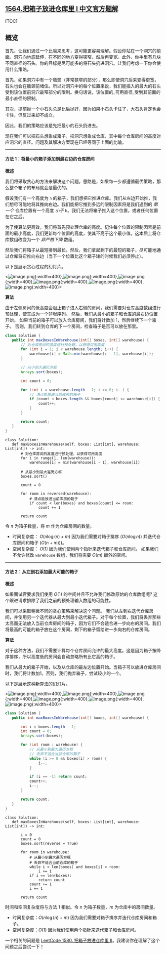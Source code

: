## [1564.把箱子放进仓库里 I 中文官方题解](https://leetcode.cn/problems/put-boxes-into-the-warehouse-i/solutions/100000/ba-xiang-zi-fang-jin-cang-ku-li-i-by-lee-kpx5)
[TOC]

## 概览

 首先，让我们通过一个比喻来思考，这可能更容易理解。假设你站在一个洞穴的前面。洞穴向地底延伸，在不同的地方变得狭窄，然后再变宽。此外，你手里有几块不同直径的石头。你的目标是尽可能多的将石头扔进洞穴。让我们考虑一下你会使用什么策略。

 首先，如果洞穴中有一个瓶颈（非常狭窄的部分），那么即使洞穴后来变得更宽，石头也会在瓶颈前堵住。所以对洞穴中的每个位置来说，我们能插入的最大的石头受到该位置前洞穴最窄部分的限制。换句话说，该位置的_可用直径_受到其前面的最小直径的限制。

 其次，提前抛一个小石头总是比后抛好，因为如果小石头卡住了，大石头肯定也会卡住，但反过来却不成立。

 因此，我们的策略应该是先把最小的石头扔进去。

 现在我们可以把石头想象成箱子，把洞穴想象成仓库，其中每个仓库房间的高度对应洞穴的直径。问题及其解决方案现在已经等同于上面的比喻。

---

#### 方法 1：将最小的箱子添加到最右边的仓库房间

 **概述**

 我们将采取贪心的方法来解决这个问题。思路是，如果每一步都遵循最优策略，那么整个箱子的布局就会是最优的。

 假设我们有一个高度为 `h` 的箱子，我们想把它推进仓库。我们从左边开始推，我们想尽可能地将其推向右边。我们能把它推到多远的限制因素将是我们遇到的 *第一个* 仓库位置有一个高度 *小于* `h`。我们无法将箱子推入这个位置，或者任何位置在它之后。

 为了使算法更高效，我们将首先预处理仓库的高度。记住每个位置的限制因素是前面的最小高度，我们更新每个位置的高度，使其不高于这个最小值。这本质上将仓库数组改变为一个 *非严格下降* 数组。

 然后我们将箱子从最短排到最长。然后，我们拿起剩下的最短的箱子，尽可能地通过仓库将它推向右边（当下一个位置比这个箱子矮的时候我们必须停止）。

 以下是展示贪心过程的幻灯片。

 <![image.png](https://pic.leetcode.cn/1692071735-FBFKQD-image.png){:width=400},![image.png](https://pic.leetcode.cn/1692071738-cknpCe-image.png){:width=400},![image.png](https://pic.leetcode.cn/1692071740-nFjSFI-image.png){:width=400},![image.png](https://pic.leetcode.cn/1692071743-EVOTFV-image.png){:width=400},![image.png](https://pic.leetcode.cn/1692071746-MxrdUi-image.png){:width=400},![image.png](https://pic.leetcode.cn/1692071749-ARlqVt-image.png){:width=400}>

 **算法**

 由于左侧房间的低高度会阻止箱子进入右侧的房间，我们需要对仓库高度数组进行预处理，使其成为一个非增序列。 然后，我们从最小的箱子和仓库的最右边位置开始。 如果当前的箱子可以放入仓库房间，我们将计数加 1，然后继续下一个箱子。 否则，我们转到仓库的下一个房间，检查箱子是否可以放在那里。

 ```Java [slu1]
 class Solution {
    public int maxBoxesInWarehouse(int[] boxes, int[] warehouse) {
        // 对仓库房间的高度进行预处理，以获得可用高度
        for (int i = 1; i < warehouse.length; i++) {
            warehouse[i] = Math.min(warehouse[i - 1], warehouse[i]);
        }

        // 从小到大遍历方框
        Arrays.sort(boxes);

        int count = 0;

        for (int i = warehouse.length - 1; i >= 0; i--) {
            // 清点能放进当前库房的箱子
            if (count < boxes.length && boxes[count] <= warehouse[i]) {
                count++;
            }
        }

        return count;
    }
}
 ```

 ```Python3 [slu1]
 class Solution:
    def maxBoxesInWarehouse(self, boxes: List[int], warehouse: List[int]) -> int:
        # 对仓库房间的高度进行预处理，以获得可用高度
        for i in range(1, len(warehouse)):
            warehouse[i] = min(warehouse[i - 1], warehouse[i])

        # 从最小到最大遍历方框
        boxes.sort()

        count = 0

        for room in reversed(warehouse):
            # 清点能放进当前库房的箱子
            if count < len(boxes) and boxes[count] <= room:
                count += 1

        return count
 ```

 令 $n$ 为箱子数量，将 $m$ 作为仓库房间的数量。

 * 时间复杂度： $O(n \log(n) + m)$ 因为我们需要对箱子排序 ($O(n \log n)$) 并迭代仓库房间和箱子 ($O(n + m))$)。
 * 空间复杂度： $O(1)$ 因为我们使用两个指针来迭代箱子和仓库房间。 如果我们不允许修改 `warehouse` 数组，我们将需要 $O(m)$ 额外的空间。

---

 #### 方法 2：从左到右添加最大可能的箱子

 **概述**

 如果面试官要求我们使用 $O(1)$ 的空间并且不允许我们修改原始的仓库数组呢? 这个跟进请求排除了我们之前的预处理输入数组的可能性。

 我们可以采取稍微不同的贪心策略来解决这个问题。 我们从左到右迭代仓库房间，并使用另一个迭代器从最大到最小迭代箱子。对于每个位置，我们将丢弃那些太高而无法放入当前仓库房间的箱子，因为它们不会适合进一步向右的房间。我们将最高的可能的箱子放在这个房间，剩下的箱子留给进一步向右的仓库房间。

 **算法**

 对于这种方法，我们不需要计算每个仓库房间允许的最大高度。这是因为箱子按降序排序，所以高度低的房间会自动忽略所有比它高的箱子。

 我们从最大的箱子开始，以及从仓库的最左边位置开始。当箱子可以放进仓库房间时，我们将计数加1。否则，我们抛弃箱子，尝试较小的一个。

 以下是展示这种新算法的幻灯片。

 <![image.png](https://pic.leetcode.cn/1692072048-QKllqT-image.png){:width=400},![image.png](https://pic.leetcode.cn/1692072054-HsYzzu-image.png){:width=400},![image.png](https://pic.leetcode.cn/1692072056-oQbUtn-image.png){:width=400},![image.png](https://pic.leetcode.cn/1692072059-bsKjoN-image.png){:width=400},![image.png](https://pic.leetcode.cn/1692072062-iPxlto-image.png){:width=400},![image.png](https://pic.leetcode.cn/1692072064-DYVwsV-image.png){:width=400}>

 ```Java [slu2]
 class Solution {
    public int maxBoxesInWarehouse(int[] boxes, int[] warehouse) {

        int i = boxes.length - 1;
        int count = 0;
        Arrays.sort(boxes);

        for (int room : warehouse) {
            // 从最小到最大遍历方框
            // 丢弃不适合当前仓库的箱子
            while (i >= 0 && boxes[i] > room) {
                i--;
            }

            if (i == -1) return count;
            count++;
            i--;
        }

        return count;
    }
}
 ```

 ```Python3 [slu2]
 class Solution:
    def maxBoxesInWarehouse(self, boxes: List[int], warehouse: List[int]) -> int:

        i = 0
        count = 0
        boxes.sort(reverse = True)

        for room in warehouse:
            # 从最小到最大遍历方框
            # 丢弃不适合当前仓库的箱子
            while i < len(boxes) and boxes[i] > room:
                i += 1
            if i == len(boxes):
                return count
            count += 1
            i += 1

        return count
 ```

 时间和空间复杂度将与方法 1 相似。令 $n$ 为箱子数量，$m$ 为仓库中的房间数量。

 * 时间复杂度：$O(n \log(n) + m)$ 因为我们需要对箱子排序并迭代仓库房间和箱子。
 * 空间复杂度：$O(1)$ 因为我们使用两个指针来迭代箱子和仓库房间。

 一个相关的问题是 [LeetCode 1580. 把箱子放进仓库里 II](https://leetcode.cn/problems/put-boxes-into-the-warehouse-ii/)。我建议你在理解了这个问题之后尝试一下！